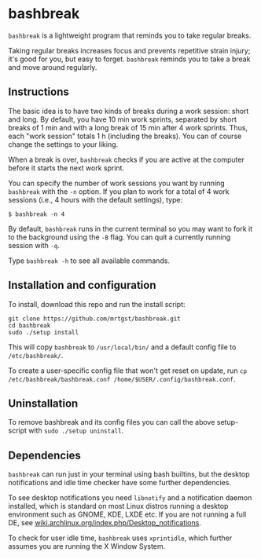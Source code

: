 # bashbreak

`bashbreak` is a lightweight program that reminds you to take regular breaks.

Taking regular breaks increases focus and prevents repetitive strain injury; it's good for you, but easy to forget. `bashbreak` reminds you to take a break and move around regularly.

## Instructions 

The basic idea is to have two kinds of breaks during a work session: short and long. By default, you have 10 min work sprints, separated by short breaks of 1 min and with a long break of 15 min after 4 work sprints. Thus, each "work session" totals 1 h (including the breaks). You can of course change the settings to your liking.

When a break is over, `bashbreak` checks if you are active at the computer before it starts the next work sprint.

You can specify the number of work sessions you want by running `bashbreak` with the `-n` option. If you plan to work for a total of 4 work sessions (i.e., 4 hours with the default settings), type:

	$ bashbreak -n 4

By default, `bashbreak` runs in the current terminal so you may want to fork it to the background using the `-B` flag. You can quit a currently running session with `-q`.

Type `bashbreak -h` to see all available commands.

## Installation and configuration
To install, download this repo and run the install script: 

```
git clone https://github.com/mrtgst/bashbreak.git
cd bashbreak
sudo ./setup install
``` 

This will copy `bashbreak` to `/usr/local/bin/` and a default config file to `/etc/bashbreak/`.

To create a user-specific config file that won't get reset on update, run `cp /etc/bashbreak/bashbreak.conf /home/$USER/.config/bashbreak.conf`.

## Uninstallation

To remove bashbreak and its config files you can call the above setup-script with `sudo ./setup uninstall`. 

## Dependencies
`bashbreak` can run just in your terminal using bash builtins, but the desktop notifications and idle time checker have some further dependencies.

To see desktop notifications you need `libnotify` and a notification daemon installed, which is standard on most Linux distros running a desktop environment such as GNOME, KDE, LXDE etc. If you are not running a full DE, see [wiki.archlinux.org/index.php/Desktop_notifications](https://wiki.archlinux.org/index.php/Desktop_notifications).

To check for user idle time, `bashbreak` uses `xprintidle`, which further assumes you are running the X Window System.
